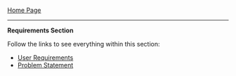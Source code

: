 [Home Page](https://github.com/SirRexOfRider/CYBR404-UNK-Oregon-Trail/tree/main)
<hr>

**Requirements Section** 

Follow the links to see everything within this section:
- [User Requirements](https://github.com/SirRexOfRider/CYBR404-UNK-Oregon-Trail/blob/main/Project/Requirements/UserRequirements.md)
- [Problem Statement](https://github.com/SirRexOfRider/CYBR404-UNK-Oregon-Trail/blob/main/Project/Planning/ProblemStatement.md)







